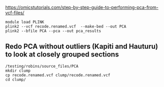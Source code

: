 https://omicstutorials.com/step-by-step-guide-to-performing-pca-from-vcf-files/
```
module load PLINK
plink2 --vcf recode.renamed.vcf  --make-bed --out PCA
plink2 --bfile PCA --pca --out pca_results
```
## Redo PCA without outliers (Kapiti and Hauturu) to look at closely grouped sections
```
/testing/robins/source_files/PCA
mkdir clump
cp recode.renamed.vcf clump/recode.renamed.vcf
cd clump/
